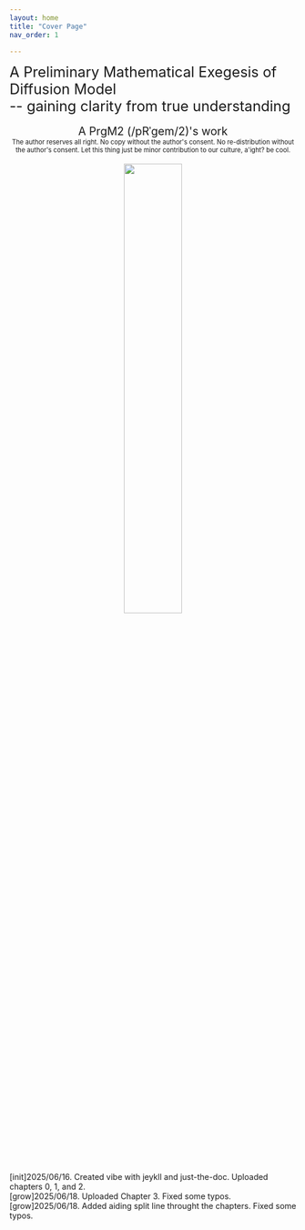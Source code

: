 ```yaml
---
layout: home
title: "Cover Page"
nav_order: 1

---
```


<div style="text-align: left; font-size: 1.8em;">
A Preliminary Mathematical Exegesis of Diffusion Model
<br> --  gaining clarity from true understanding
</div>



<br>

<div style="text-align: center; font-size: 1.4em;">
A PrgM2 (/pRˈɡem/2)'s work
</div>

<div style="text-align: center; font-size: 0.8em;">
The author reserves all right. No copy without the author's consent. No re-distribution without the author's consent. Let this thing just be minor contribution to our culture, a'ight? be cool.
</div>

<br>



<div style="text-align: center;">
  <img src="./assets/images/combined.png" style="width: 45%; max-width: 400px; height: auto; margin: 0 auto;">
</div>

<br>

<div style="text-align: left; font-size: 1.0em;">
[init]2025/06/16. Created vibe with jeykll and just-the-doc. Uploaded chapters 0, 1, and 2.
</div>

<div style="text-align: left; font-size: 1.0em;">
[grow]2025/06/18. Uploaded Chapter 3. Fixed some typos.
</div>

<div style="text-align: left; font-size: 1.0em;">
[grow]2025/06/18. Added aiding split line throught the chapters. Fixed some typos.
</div>

<br>
<br>

